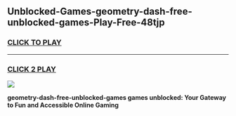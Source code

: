 
## Unblocked-Games-geometry-dash-free-unblocked-games-Play-Free-48tjp
<h3>
<a href="https://premium76.site?title=geometry-dash-free-unblocked-games&ref=10A">CLICK TO PLAY</a></h3>
<hr>

<h3>
<a href="https://premium76.site?title=geometry-dash-free-unblocked-games&ref=10A">CLICK 2 PLAY</a>
  
</h3>

<a href="https://premium76.site?title=geometry-dash-free-unblocked-games&ref=10A"><img src="https://clearcache.store/games.png"></a>


**geometry-dash-free-unblocked-games games unblocked: Your Gateway to Fun and Accessible Online Gaming**
